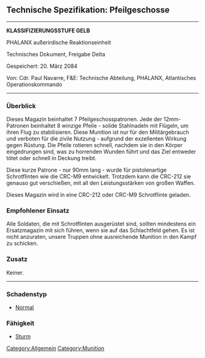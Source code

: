 ## Technische Spezifikation: Pfeilgeschosse

------------------------------------------------------------------------

**KLASSIFIZIERUNGSSTUFE GELB**

PHALANX außerirdische Reaktionseinheit

Technisches Dokument, Freigabe Delta

Gespeichert: 20. März 2084

Von: Cdr. Paul Navarre, F&E: Technische Abteilung, PHALANX, Atlantisches
Operationskommando

------------------------------------------------------------------------

### Überblick

Dieses Magazin beinhaltet 7 Pfeilgeschosspatronen. Jede der
12mm-Patronen beinhaltet 8 winzige Pfeile - solide Stahlnadeln mit
Flügeln, um ihren Flug zu stabilisieren. Diese Munition ist nur für den
Militärgebrauch und verboten für die zivile Nutzung - aufgrund der
exzellenten Wirkung gegen Rüstung. Die Pfeile rotieren schnell, nachdem
sie in den Körper eingedrungen sind, was zu horrenden Wunden führt und
das Ziel entweder tötet oder schnell in Deckung treibt.

Diese kurze Patrone - nur 90mm lang - wurde für pistolenartige
Schrotflinten wie die CRC-M9 entwickelt. Trotzdem kann die CRC-212 sie
genauso gut verschießen, mit all den Leistungsstärken von großen Waffen.

Dieses Magazin wird in eine CRC-212 oder CRC-M9 Schrotflinte geladen.

### Empfohlener Einsatz

Alle Soldaten, die mit Schrotflinten ausgerüstet sind, sollten
mindestens ein Ersatzmagazin mit sich führen, wenn sie auf das
Schlachtfeld gehen. Es ist nicht anzuraten, unsere Truppen ohne
ausreichende Munition in den Kampf zu schicken.

### Zusatz

Keiner.

------------------------------------------------------------------------

### Schadenstyp

- [Normal](Schaden/Normal "wikilink")

### Fähigkeit

- [Sturm](Fähigkeiten/Sturm "wikilink")

[Category:Allgemein](Category:Allgemein "wikilink")
[Category:Munition](Category:Munition "wikilink")